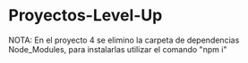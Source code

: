 # Proyectos-Level-Up

NOTA: En el proyecto 4 se elimino la carpeta de dependencias Node_Modules, para instalarlas utilizar el comando "npm i"
